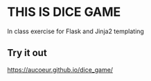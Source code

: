 # THIS IS DICE GAME 

In class exercise for Flask and Jinja2 templating

## Try it out

https://aucoeur.github.io/dice_game/